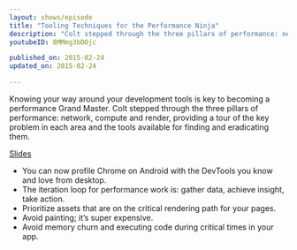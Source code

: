 ```yaml
---
layout: shows/episode
title: "Tooling Techniques for the Performance Ninja"
description: "Colt stepped through the three pillars of performance: network, compute and render, providing a tour of the key problem in each area and the tools available for finding and eradicating them."
youtubeID: 8MMmg3bDOjc

published_on: 2015-02-24
updated_on: 2015-02-24

---
```


Knowing your way around your development tools is key to becoming a performance Grand Master. Colt stepped through the three pillars of performance: network, compute and render, providing a tour of the key problem in each area and the tools available for finding and eradicating them.

[Slides](https://docs.google.com/a/google.com/presentation/d/1Aa9dn8S4su_8mrm8Pb3CDlWvrWiJU_3AB6HKp3zaJUs/edit)

+ You can now profile Chrome on Android with the DevTools you know and love from desktop.
+ The iteration loop for performance work is: gather data, achieve insight, take action.
+ Prioritize assets that are on the critical rendering path for your pages.
+ Avoid painting; it’s super expensive.
+ Avoid memory churn and executing code during critical times in your app.
